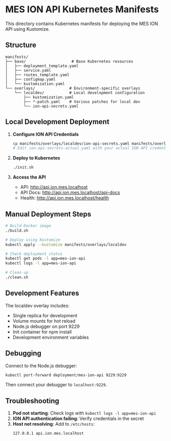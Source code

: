 # MES ION API Kubernetes Manifests

This directory contains Kubernetes manifests for deploying the MES ION API using Kustomize.

## Structure

```
manifests/
├── base/                    # Base Kubernetes resources
│   ├── deployment_template.yaml
│   ├── service.yaml
│   ├── routes_template.yaml
│   ├── configmap.yaml
│   └── kustomization.yaml
└── overlays/               # Environment-specific overlays
    └── localdev/           # Local development configuration
        ├── kustomization.yaml
        ├── *-patch.yaml    # Various patches for local dev
        └── ion-api-secrets.yaml
```

## Local Development Deployment

1. **Configure ION API Credentials**
   ```bash
   cp manifests/overlays/localdev/ion-api-secrets.yaml manifests/overlays/localdev/ion-api-secrets-actual.yaml
   # Edit ion-api-secrets-actual.yaml with your actual ION API credentials
   ```

2. **Deploy to Kubernetes**
   ```bash
   ./init.sh
   ```

3. **Access the API**
   - API: http://api.ion.mes.localhost
   - API Docs: http://api.ion.mes.localhost/api-docs
   - Health: http://api.ion.mes.localhost/health

## Manual Deployment Steps

```bash
# Build Docker image
./build.sh

# Deploy using Kustomize
kubectl apply --kustomize manifests/overlays/localdev

# Check deployment status
kubectl get pods -l app=mes-ion-api
kubectl logs -l app=mes-ion-api

# Clean up
./clean.sh
```

## Development Features

The localdev overlay includes:
- Single replica for development
- Volume mounts for hot reload
- Node.js debugger on port 9229
- Init container for npm install
- Development environment variables

## Debugging

Connect to the Node.js debugger:
```bash
kubectl port-forward deployment/mes-ion-api 9229:9229
```

Then connect your debugger to `localhost:9229`.

## Troubleshooting

1. **Pod not starting**: Check logs with `kubectl logs -l app=mes-ion-api`
2. **ION API authentication failing**: Verify credentials in the secret
3. **Host not resolving**: Add to `/etc/hosts`:
   ```
   127.0.0.1 api.ion.mes.localhost
   ```